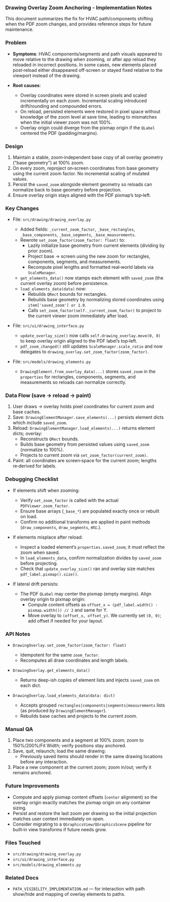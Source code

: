 ### Drawing Overlay Zoom Anchoring - Implementation Notes

This document summarizes the fix for HVAC path/components shifting when the PDF zoom changes, and provides reference steps for future maintenance.

### Problem

- **Symptoms**: HVAC components/segments and path visuals appeared to move relative to the drawing when zooming, or after app reload they reloaded in incorrect positions. In some cases, new elements placed post‑reload either disappeared off‑screen or stayed fixed relative to the viewport instead of the drawing.

- **Root causes**:
  - Overlay coordinates were stored in screen pixels and scaled incrementally on each zoom. Incremental scaling introduced drift/rounding and compounded errors.
  - On reload, persisted elements were restored in pixel space without knowledge of the zoom level at save time, leading to mismatches when the initial viewer zoom was not 100%.
  - Overlay origin could diverge from the pixmap origin if the `QLabel` centered the PDF (padding/margins).

### Design

1. Maintain a stable, zoom‑independent base copy of all overlay geometry ("base geometry") at 100% zoom.
2. On every zoom, reproject on‑screen coordinates from base geometry using the current zoom factor. No incremental scaling of mutated values.
3. Persist the `saved_zoom` alongside element geometry so reloads can normalize back to base geometry before projection.
4. Ensure overlay origin stays aligned with the PDF pixmap’s top‑left.

### Key Changes

- File: `src/drawing/drawing_overlay.py`
  - Added fields: `_current_zoom_factor`, `_base_rectangles`, `_base_components`, `_base_segments`, `_base_measurements`.
  - Rewrote `set_zoom_factor(zoom_factor: float)` to:
    - Lazily initialize base geometry from current elements (dividing by prior zoom).
    - Project base → screen using the new zoom for rectangles, components, segments, and measurements.
    - Recompute pixel lengths and formatted real‑world labels via `ScaleManager`.
  - `get_elements_data()` now stamps each element with `saved_zoom` (the current overlay zoom) before persistence.
  - `load_elements_data(data)` now:
    - Rebuilds `QRect` bounds for rectangles.
    - Rebuilds base geometry by normalizing stored coordinates using `item['saved_zoom'] or 1.0`.
    - Calls `set_zoom_factor(self._current_zoom_factor)` to project to the current viewer zoom immediately after load.

- File: `src/ui/drawing_interface.py`
  - `update_overlay_size()` now calls `self.drawing_overlay.move(0, 0)` to keep overlay origin aligned to the PDF label’s top‑left.
  - `pdf_zoom_changed()` still updates `ScaleManager.scale_ratio` and now delegates to `drawing_overlay.set_zoom_factor(zoom_factor)`.

- File: `src/models/drawing_elements.py`
  - `DrawingElement.from_overlay_data(...)` stores `saved_zoom` in the `properties` for rectangles, components, segments, and measurements so reloads can normalize correctly.

### Data Flow (save → reload → paint)

1. User draws → overlay holds pixel coordinates for current zoom and base caches.
2. Save: `DrawingElementManager.save_elements(...)` persists element dicts which include `saved_zoom`.
3. Reload: `DrawingElementManager.load_elements(...)` returns element dicts; overlay:
   - Reconstructs `QRect` bounds.
   - Builds base geometry from persisted values using `saved_zoom` (normalize to 100%).
   - Projects to current zoom via `set_zoom_factor(current_zoom)`.
4. Paint: all coordinates are screen‑space for the current zoom; lengths re‑derived for labels.

### Debugging Checklist

- If elements shift when zooming:
  - Verify `set_zoom_factor` is called with the actual `PDFViewer.zoom_factor`.
  - Ensure base arrays (`_base_*`) are populated exactly once or rebuilt on load.
  - Confirm no additional transforms are applied in paint methods (`draw_components`, `draw_segments`, etc.).

- If elements misplace after reload:
  - Inspect a loaded element’s `properties.saved_zoom`; it must reflect the zoom when saved.
  - In `load_elements_data`, confirm normalization divides by `saved_zoom` before projecting.
  - Check that `update_overlay_size()` ran and overlay size matches `pdf_label.pixmap().size()`.

- If lateral drift persists:
  - The PDF `QLabel` may center the pixmap (empty margins). Align overlay origin to pixmap origin:
    - Compute content offsets as `offset_x = (pdf_label.width() - pixmap.width()) // 2` and same for Y.
    - Move overlay to `(offset_x, offset_y)`. We currently set `(0, 0)`; add offset if needed for your layout.

### API Notes

- `DrawingOverlay.set_zoom_factor(zoom_factor: float)`
  - Idempotent for the same `zoom_factor`.
  - Recomputes all draw coordinates and length labels.

- `DrawingOverlay.get_elements_data()`
  - Returns deep-ish copies of element lists and injects `saved_zoom` on each dict.

- `DrawingOverlay.load_elements_data(data: dict)`
  - Accepts grouped `rectangles|components|segments|measurements` lists (as produced by `DrawingElementManager`).
  - Rebuilds base caches and projects to the current zoom.

### Manual QA

1. Place two components and a segment at 100% zoom; zoom to 150%/200%/Fit Width; verify positions stay anchored.
2. Save, quit, relaunch; load the same drawing:
   - Previously saved items should render in the same drawing locations before any interaction.
3. Place a new component at the current zoom; zoom in/out; verify it remains anchored.

### Future Improvements

- Compute and apply pixmap content offsets (`center` alignment) so the overlay origin exactly matches the pixmap origin on any container sizing.
- Persist and restore the last zoom per drawing so the initial projection matches user context immediately on open.
- Consider migrating to a `QGraphicsView/QGraphicsScene` pipeline for built‑in view transforms if future needs grow.

### Files Touched

- `src/drawing/drawing_overlay.py`
- `src/ui/drawing_interface.py`
- `src/models/drawing_elements.py`

### Related Docs

- `PATH_VISIBILITY_IMPLEMENTATION.md` — for interaction with path show/hide and mapping of overlay elements to paths.


